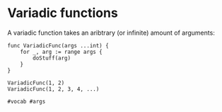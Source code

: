 # Variadic functions

A variadic function takes an aribtrary (or infinite) amount of arguments:
```
func VariadicFunc(args ...int) {
	for _, arg := range args {
		doStuff(arg)
	}
}

VariadicFunc(1, 2)
VariadicFunc(1, 2, 3, 4, ...)
```

    #vocab #args
